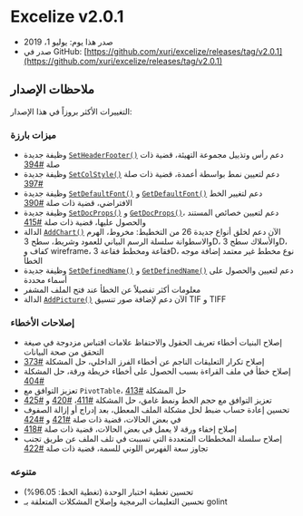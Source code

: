 # Excelize v2.0.1

* صدر هذا يوم: يوليو 1، 2019
* صدر في GitHub: [https://github.com/xuri/excelize/releases/tag/v2.0.1](https://github.com/xuri/excelize/releases/tag/v2.0.1)

## ملاحظات الإصدار

التغييرات الأكثر بروزاً في هذا الإصدار:

### ميزات بارزة

* وظيفة جديدة [`SetHeaderFooter()`](https://pkg.go.dev/github.com/360EntSecGroup-Skylar/excelize/v2@v2.0.1#File.SetHeaderFooter) دعم رأس وتذييل مجموعة التهيئة، قضية ذات صلة [#394](https://github.com/xuri/excelize/issues/394)
* وظيفة جديدة [`SetColStyle()`](https://pkg.go.dev/github.com/360EntSecGroup-Skylar/excelize/v2@v2.0.1#File.SetColStyle) دعم لتعيين نمط بواسطة أعمدة، قضية ذات صلة [#397](https://github.com/xuri/excelize/issues/397)
* وظيفة جديدة [`SetDefaultFont()`](https://pkg.go.dev/github.com/360EntSecGroup-Skylar/excelize/v2@v2.0.1#File.SetDefaultFont) و [`GetDefaultFont()`](https://pkg.go.dev/github.com/360EntSecGroup-Skylar/excelize/v2@v2.0.1#File.GetDefaultFont) دعم لتغيير الخط الافتراضي، قضية ذات صلة [#390](https://github.com/xuri/excelize/issues/390)
* وظيفة جديدة [`SetDocProps()`](https://pkg.go.dev/github.com/360EntSecGroup-Skylar/excelize/v2@v2.0.1#File.SetDocProps) و [`GetDocProps()`](https://pkg.go.dev/github.com/360EntSecGroup-Skylar/excelize/v2@v2.0.1#File.GetDocProps)، دعم لتعيين خصائص المستند والحصول عليها، قضية ذات صلة [#415](https://github.com/xuri/excelize/issues/415)
* الدالة [`AddChart()`](https://pkg.go.dev/github.com/360EntSecGroup-Skylar/excelize/v2@v2.0.1#File.AddChart) الآن دعم لخلق أنواع جديدة 26 من التخطيط: مخروط، الهرم والاسطوانة سلسلة الرسم البياني للعمود وشريط، سطح 3D، والأسلاك سطح 3D، كفاف و wireframe، فقاعة ومخطط فقاعة 3D، نوع مخطط غير معتمد إضافة موجه الخطأ
* وظيفة جديدة [`SetDefinedName()`](https://pkg.go.dev/github.com/360EntSecGroup-Skylar/excelize/v2@v2.0.1#File.SetDefinedName) و [`GetDefinedName()`](https://pkg.go.dev/github.com/360EntSecGroup-Skylar/excelize/v2@v2.0.1#File.GetDefinedName) دعم لتعيين والحصول على أسماء محددة
* معلومات أكثر تفصيلاً عن الخطأ عند فتح الملف المشفر
* الدالة [`AddPicture()`](https://pkg.go.dev/github.com/360EntSecGroup-Skylar/excelize/v2@v2.0.1#File.AddPicture) الآن دعم لإضافة صور تنسيق TIF و TIFF

### إصلاحات الأخطاء

* إصلاح البنيات أخطاء تعريف الحقول والاحتفاظ علامات اقتباس مزدوجة في صيغة التحقق من صحة البيانات
* إصلاح تكرار التعليقات الناجم عن أخطاء الفرز الداخلي، حل المشكلة [#373](https://github.com/xuri/excelize/issues/373)
* إصلاح خطأ في ملف القراءة بسبب الحصول على أخطاء خريطة ورقة، حل المشكلة [#404](https://github.com/xuri/excelize/issues/404)
* تعزيز التوافق مع `PivotTable`، حل المشكلة [#413](https://github.com/xuri/excelize/issues/413)
* تعزيز التوافق مع حجم الخط ونمط غامق، حل المشكلة [#411](https://github.com/xuri/excelize/issues/411)، [#420](https://github.com/xuri/excelize/issues/420) و [#425](https://github.com/xuri/excelize/issues/425)
* تحسين إعادة حساب ضبط لحل مشكلة الملف المعطل، بعد إدراج أو إزالة الصفوف في بعض الحالات، قضية ذات صلة [#421](https://github.com/xuri/excelize/issues/421) و [#424](https://github.com/xuri/excelize/issues/424)
* إصلاح إخفاء ورقة لا يعمل في بعض الحالات، قضية ذات صلة [#418](https://github.com/xuri/excelize/issues/418)
* إصلاح سلسلة المخططات المتعددة التي تسببت في تلف الملف عن طريق تجنب تجاوز سعة الفهرس اللوني للسمة، قضية ذات صلة [#422](https://github.com/xuri/excelize/issues/422)

### متنوعه

* تحسين تغطية اختبار الوحدة (تغطية الخط: 96.05%)
* تحسين التعليمات البرمجية وإصلاح المشكلات المتعلقة بـ golint
